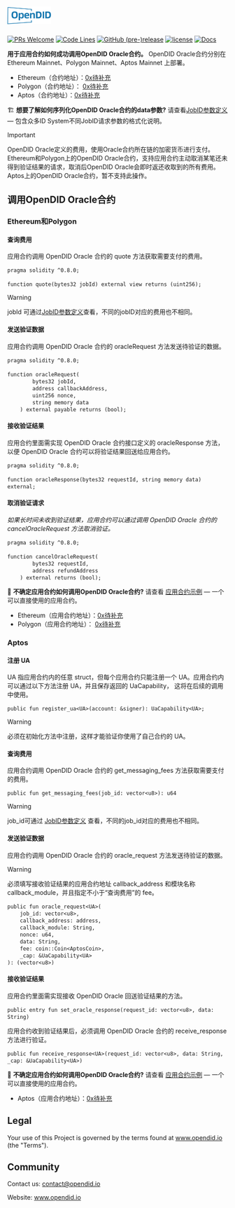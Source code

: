 # <img src="logo.svg" alt="OpenDID" height="40px">

[![PRs Welcome](https://img.shields.io/badge/PRs-welcome-brightgreen.svg?style=flat-square)](https://webasedoc.readthedocs.io/zh_CN/latest/docs/WeBASE/CONTRIBUTING.html)
[![Code Lines](https://tokei.rs/b1/github/WeBankBlockchain/WeBASE?category=code)](https://github.com/OpenDID-Labs/contracts)
[![GitHub (pre-)release](https://img.shields.io/github/release/WeBankBlockchain/WeBASE/all.svg)](https://github.com/WeBankBlockchain/WeBASE/releases)
[![license](http://img.shields.io/badge/license-Apache%20v2-red.svg)](http://www.apache.org/licenses/)
[![Docs](https://img.shields.io/badge/docs-%F0%9F%93%84-yellow)](https://docs.openzeppelin.com/contracts)

**用于应用合约如何成功调用OpenDID Oracle合约。** OpenDID Oracle合约分别在Ethereum Mainnet、Polygon Mainnet、Aptos Mainnet 上部署。

 * Ethereum（合约地址）：[0x待补充](https://github.com/OpenDID-Labs)
 * Polygon（合约地址）： [0x待补充](https://github.com/OpenDID-Labs)
 * Aptos（合约地址）：[0x待补充](https://github.com/OpenDID-Labs) 


:building_construction: **想要了解如何序列化OpenDID Oracle合约的data参数?** 请查看[JobID参数定义](https://github.com/OpenDID-Labs) — 包含众多ID System不同JobID请求参数的格式化说明。

> [!IMPORTANT]
> OpenDID Oracle定义的费用，使用Oracle合约所在链的加密货币进行支付。Ethereum和Polygon上的OpenDID Oracle合约，支持应用合约主动取消某笔还未得到验证结果的请求，取消后OpenDID Oracle会即时返还收取到的所有费用。Aptos上的OpenDID Oracle合约，暂不支持此操作。

## 调用OpenDID Oracle合约

### Ethereum和Polygon

#### 查询费用
应用合约调用 OpenDID Oracle 合约的 quote 方法获取需要支付的费用。

```solidity
pragma solidity ^0.8.0;

function quote(bytes32 jobId) external view returns (uint256);
```

> [!WARNING]
> jobId 可通过[JobID参数定义](https://github.com/OpenDID-Labs)查看，不同的jobID对应的费用也不相同。


#### 发送验证数据

应用合约调用 OpenDID Oracle 合约的 oracleRequest 方法发送待验证的数据。

```solidity
pragma solidity ^0.8.0;

function oracleRequest(
        bytes32 jobId,
        address callbackAddress,
        uint256 nonce,
        string memory data
    ) external payable returns (bool);
```

#### 接收验证结果

应用合约里面需实现 OpenDID Oracle 合约接口定义的 oracleResponse 方法，以便 OpenDID Oracle 合约可以将验证结果回送给应用合约。

```solidity
pragma solidity ^0.8.0;

function oracleResponse(bytes32 requestId, string memory data) external;
```

#### 取消验证请求

_如果长时间未收到验证结果，应用合约可以通过调用 OpenDID Oracle 合约的 cancelOracleRequest 方法取消验证。_

```solidity
pragma solidity ^0.8.0;

function cancelOracleRequest(
        bytes32 requestId,
        address refundAddress
    ) external returns (bool);
```    


:mage: **不确定应用合约如何调用OpenDID Oracle合约?** 请查看 [应用合约示例](https://github.com/OpenDID-Labs) — 一个可以直接使用的应用合约。

 * Ethereum（应用合约地址）：[0x待补充](待补充浏览器地址)
 * Polygon（应用合约地址）： [0x待补充](待补充浏览器地址)

### Aptos

#### 注册 UA
UA 指应用合约内的任意 struct，但每个应用合约只能注册一个 UA。应用合约内可以通过以下方法注册 UA，并且保存返回的 UaCapability<UA>， 这将在后续的调用中使用。

```
public fun register_ua<UA>(account: &signer): UaCapability<UA>;
```    

> [!WARNING]
> 必须在初始化方法中注册，这样才能验证你使用了自己合约的 UA。


#### 查询费用
应用合约调用 OpenDID Oracle 合约的 get_messaging_fees 方法获取需要支付的费用。

```
public fun get_messaging_fees(job_id: vector<u8>): u64

```

> [!WARNING]
> job_id可通过 [JobID参数定义](https://github.com/OpenDID-Labs) 查看，不同的job_id对应的费用也不相同。


#### 发送验证数据

应用合约调用 OpenDID Oracle 合约的 oracle_request<UA> 方法发送待验证的数据。

> [!WARNING]
> 必须填写接收验证结果的应用合约地址 callback_address 和模块名称 callback_module，并且指定不小于“查询费用”的 fee。

```
public fun oracle_request<UA>(
    job_id: vector<u8>,
    callback_address: address,
    callback_module: String,
    nonce: u64,
    data: String,
    fee: coin::Coin<AptosCoin>,
    _cap: &UaCapability<UA>
): (vector<u8>)

```

#### 接收验证结果

应用合约里面需实现接收 OpenDID Oracle 回送验证结果的方法。

```
public entry fun set_oracle_response(request_id: vector<u8>, data: String)

```

应用合约收到验证结果后，必须调用 OpenDID Oracle 合约的 receive_response<UA> 方法进行验证。

```
public fun receive_response<UA>(request_id: vector<u8>, data: String, _cap: &UaCapability<UA>)

```

:mage: **不确定应用合约如何调用OpenDID Oracle合约?** 请查看 [应用合约示例](https://github.com/OpenDID-Labs) — 一个可以直接使用的应用合约。

 * Aptos（应用合约地址）：[0x待补充](待补充浏览器地址) 

## Legal

Your use of this Project is governed by the terms found at www.opendid.io (the "Terms").

## Community
Contact us: contact@opendid.io

Website: www.opendid.io

